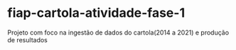 # fiap-cartola-atividade-fase-1
Projeto com foco na ingestão de dados do cartola(2014 a 2021) e produção de resultados
